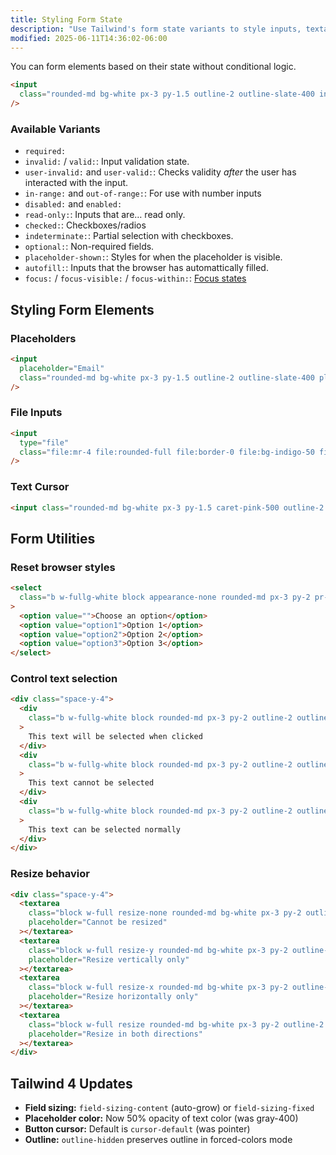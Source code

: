 ```yaml
---
title: Styling Form State
description: "Use Tailwind's form state variants to style inputs, textareas, and buttons based on validation, focus, and disabled states"
modified: 2025-06-11T14:36:02-06:00
---
```


You can form elements based on their state without conditional logic.

```html tailwind
<input
  class="rounded-md bg-white px-3 py-1.5 outline-2 outline-slate-400 invalid:outline-red-500 disabled:cursor-not-allowed disabled:bg-gray-100"
/>
```

### Available Variants

- `required:`
- `invalid:` / `valid:`: Input validation state.
- `user-invalid:` and `user-valid:`: Checks validity _after_ the user has interacted with the input.
- `in-range:` and `out-of-range:`: For use with number inputs
- `disabled:` and `enabled:`
- `read-only:`: Inputs that are… read only.
- `checked:`: Checkboxes/radios
- `indeterminate:`: Partial selection with checkboxes.
- `optional:`: Non-required fields.
- `placeholder-shown:`: Styles for when the placeholder is visible.
- `autofill:`: Inputs that the browser has automattically filled.
- `focus:` / `focus-visible:` / `focus-within:`: [Focus states](focus-states.md)

## Styling Form Elements

### Placeholders

```html tailwind
<input
  placeholder="Email"
  class="rounded-md bg-white px-3 py-1.5 outline-2 outline-slate-400 placeholder:italic"
/>
```

### File Inputs

```html tailwind
<input
  type="file"
  class="file:mr-4 file:rounded-full file:border-0 file:bg-indigo-50 file:px-4 file:py-2 file:text-sm file:font-semibold file:text-indigo-700 hover:file:bg-indigo-100 dark:file:bg-indigo-600 dark:file:text-indigo-100 dark:hover:file:bg-indigo-500"
/>
```

### Text Cursor

```html tailwind
<input class="rounded-md bg-white px-3 py-1.5 caret-pink-500 outline-2 outline-slate-400" />
```

## Form Utilities

### Reset browser styles

```html tailwind
<select
  class="b w-fullg-white block appearance-none rounded-md px-3 py-2 pr-8 outline-2 outline-slate-400 focus:border-blue-500 focus:outline-pink-400"
>
  <option value="">Choose an option</option>
  <option value="option1">Option 1</option>
  <option value="option2">Option 2</option>
  <option value="option3">Option 3</option>
</select>
```

### Control text selection

```html tailwind
<div class="space-y-4">
  <div
    class="b w-fullg-white block rounded-md px-3 py-2 outline-2 outline-slate-400 select-all focus:outline-pink-400"
  >
    This text will be selected when clicked
  </div>
  <div
    class="b w-fullg-white block rounded-md px-3 py-2 outline-2 outline-slate-400 select-none focus:outline-pink-400"
  >
    This text cannot be selected
  </div>
  <div
    class="b w-fullg-white block rounded-md px-3 py-2 outline-2 outline-slate-400 select-text focus:outline-pink-400"
  >
    This text can be selected normally
  </div>
</div>
```

### Resize behavior

```html tailwind
<div class="space-y-4">
  <textarea
    class="block w-full resize-none rounded-md bg-white px-3 py-2 outline-2 outline-slate-400 focus:outline-pink-400"
    placeholder="Cannot be resized"
  ></textarea>
  <textarea
    class="block w-full resize-y rounded-md bg-white px-3 py-2 outline-2 outline-slate-400 focus:outline-pink-400"
    placeholder="Resize vertically only"
  ></textarea>
  <textarea
    class="block w-full resize-x rounded-md bg-white px-3 py-2 outline-2 outline-slate-400 focus:outline-pink-400"
    placeholder="Resize horizontally only"
  ></textarea>
  <textarea
    class="block w-full resize rounded-md bg-white px-3 py-2 outline-2 outline-slate-400 focus:outline-pink-400"
    placeholder="Resize in both directions"
  ></textarea>
</div>
```

## Tailwind 4 Updates

- **Field sizing:** `field-sizing-content` (auto-grow) or `field-sizing-fixed`
- **Placeholder color:** Now 50% opacity of text color (was gray-400)
- **Button cursor:** Default is `cursor-default` (was pointer)
- **Outline:** `outline-hidden` preserves outline in forced-colors mode
